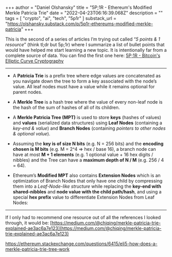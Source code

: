 +++
author = "Daniel Olshansky"
title = "5P;1R - Ethereum's Modified Merkle Patricia Trie"
date = "2022-04-23T06:16:39.068Z"
description = ""
tags = [
    "crypto", "ai", "tech", "5p1r"
]
substack_url = "https://olshansky.substack.com/p/5p1r-ethereums-modified-merkle-patricia"
+++

This is the second of a series of articles I’m trying out called “*5 points & 1 resource*” (think tl;dr but 5p;1r) where I summarize a list of bullet points that would have helped me start learning a new topic. It is intentionally far from a complete source of data. You can find the first one here: [5P;1R - Bitcoin's Elliptic Curve Cryptography](https://olshansky.substack.com/p/5p1r-bitcoins-elliptic-curve-cryptography)

---

- A **Patricia Trie** is a prefix tree where edge values are concatenated as you navigate down the tree to form a key associated with the node’s value. All leaf nodes must have a value while it remains optional for parent nodes.

- A **Merkle Tree** is a hash tree where the value of every non-leaf node is the hash of the sum of hashes of all of its children.

- A **Merkle Patricia Tree (MPT)** is used to store **keys** (hashes of values) and **values** (serialized data structures) using **Leaf Nodes** (containing a *key-end* *&* *value*) and **Branch Nodes** (containing *pointers to other nodes & optional value*).

- Assuming the **key is of size N bits** (e.g. N = 256 bits) and the **encoding chosen is M bits** (e.g. M = 2^4 ⇒ hex / base 16), a branch node can have at most **M + 1 elements** (e.g. 1 optional value + 16 hex digits / nibbles) and the Tree can have a **maximum depth of N / M** (e.g. 256 / 4 = 64).

- Ethereum’s **Modified MPT** also contains **Extension Nodes** which is an optimization of Branch Nodes that only have one child by compressing them into a *Leaf-Node-like structure* while replacing the **key-end with shared-nibbles** and **node value with the child path/hash**, and using a special **hex prefix** value to differentiate Extension Nodes from Leaf Nodes:

---
If I only had to recommend one resource out of all the references I looked through, it would be: [https://medium.com/@chiqing/merkle-patricia-trie-explained-ae3ac6a7e123](https://medium.com/@chiqing/merkle-patricia-trie-explained-ae3ac6a7e123)

https://ethereum.stackexchange.com/questions/6415/eli5-how-does-a-merkle-patricia-trie-tree-work